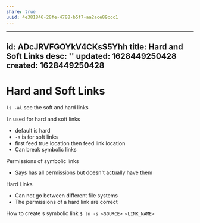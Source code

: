```yaml
---
share: true
uuid: 4e381846-28fe-4788-b5f7-aa2ace89ccc1
---
```

---
id: ADcJRVFGOYkV4CKsS5Yhh
title: Hard and Soft Links
desc: ''
updated: 1628449250428
created: 1628449250428
---
# Hard and Soft Links
`ls -al` see the soft and hard links

`ln` used for hard and soft links

*   default is hard
*   `-s` is for soft links
*   first feed true location then feed link location
*   Can break symbolic links

Permissions of symbolic links

*   Says has all permissions but doesn't actually have them

Hard Links

*   Can not go between different file systems
*   The permissions of a hard link are correct

How to create s symbolic link `$ ln -s <SOURCE> <LINK_NAME>`
